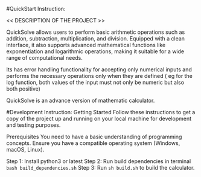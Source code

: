 #QuickStart Instruction:

<< DESCRIPTION OF THE PROJECT >>

QuickSolve allows users to perform basic arithmetic operations such as addition, subtraction, multiplication, and division. Equipped with a clean interface, it also supports advanced mathematical functions like exponentiation and logarithmic operations, making it suitable for a wide range of computational needs.

Its has error handling functionality for accepting only numerical inputs and performs the necessary operations only when they are defined ( eg for the log function, both values of the input must not only be numeric but also both positive)

QuickSolve is an advance version of mathematic calculator.

#Development Instruction:
Getting Started
Follow these instructions to get a copy of the project up and running on your local machine for development and testing purposes.

Prerequisites
You need to have a basic understanding of programming concepts.
Ensure you have a compatible operating system (Windows, macOS, Linux).

Step 1: Install python3 or latest
Step 2: Run build dependencies in terminal `bash build_dependencies.sh` 
Step 3: Run `sh build.sh` to build the calculator.

